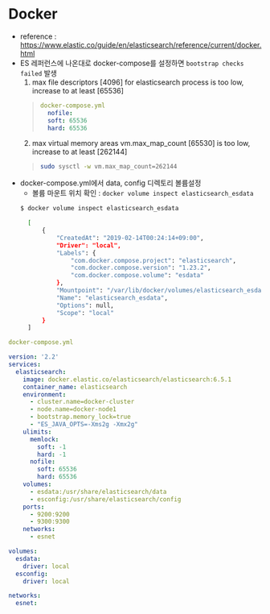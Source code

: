 # Docker 

- reference : https://www.elastic.co/guide/en/elasticsearch/reference/current/docker.html
- ES 레퍼런스에 나온대로 docker-compose를 설정하면 `bootstrap checks failed` 발생
  1. max file descriptors [4096] for elasticsearch process is too low, increase to at least [65536] 
  > ~~~yml
  > docker-compose.yml
  >   nofile:
  >   soft: 65536
  >   hard: 65536
  > ~~~ 
  2. max virtual memory areas vm.max_map_count [65530] is too low, increase to at least [262144]
  > ~~~bash
  > sudo sysctl -w vm.max_map_count=262144
  > ~~~
- docker-compose.yml에서 data, config 디렉토리 볼륨설정
  - 볼륨 마운트 위치 확인 : `docker volume inspect elasticsearch_esdata`
  ~~~bash
  $ docker volume inspect elasticsearch_esdata

    [
        {
            "CreatedAt": "2019-02-14T00:24:14+09:00",
            "Driver": "local",
            "Labels": {
                "com.docker.compose.project": "elasticsearch",
                "com.docker.compose.version": "1.23.2",
                "com.docker.compose.volume": "esdata"
            },
            "Mountpoint": "/var/lib/docker/volumes/elasticsearch_esdata/_data",
            "Name": "elasticsearch_esdata",
            "Options": null,
            "Scope": "local"
        }
    ]
  ~~~


~~~yml
docker-compose.yml

version: '2.2'
services:
  elasticsearch:
    image: docker.elastic.co/elasticsearch/elasticsearch:6.5.1
    container_name: elasticsearch
    environment:
      - cluster.name=docker-cluster
      - node.name=docker-node1
      - bootstrap.memory_lock=true
      - "ES_JAVA_OPTS=-Xms2g -Xmx2g"
    ulimits:
      memlock:
        soft: -1
        hard: -1
      nofile:
        soft: 65536
        hard: 65536
    volumes:
      - esdata:/usr/share/elasticsearch/data
      - esconfig:/usr/share/elasticsearch/config
    ports:
      - 9200:9200
      - 9300:9300
    networks:
      - esnet

volumes:
  esdata:
    driver: local
  esconfig:
    driver: local

networks:
  esnet:
~~~